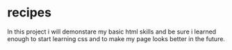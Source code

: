 # recipes

In this project i will demonstare my basic html skills and be sure i learned enough to start learning css and to make my page looks better in the future.